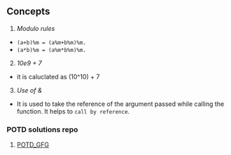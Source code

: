 
## Concepts

1. *Modulo rules*

- `(a+b)%m = (a%m+b%m)%m.`
- `(a*b)%m = (a%m*b%m)%m.`

2. *10e9 + 7*
- it is caluclated as (10^10) + 7

3. *Use of &*
- It is used to take the reference of the argument passed while calling the function. It helps to `call by reference`.



### POTD solutions repo

1. [POTD_GFG](https://github.com/getlost01/gfg-potd)